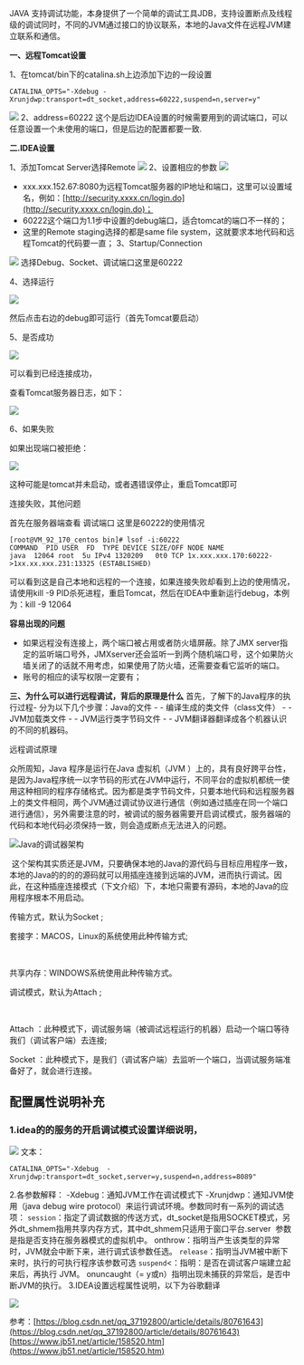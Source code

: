 JAVA 支持调试功能，本身提供了一个简单的调试工具JDB，支持设置断点及线程级的调试同时，不同的JVM通过接口的协议联系，本地的Java文件在远程JVM建立联系和通信。

**一、远程Tomcat设置**

1、在tomcat/bin下的catalina.sh上边添加下边的一段设置
```
CATALINA_OPTS="-Xdebug -Xrunjdwp:transport=dt_socket,address=60222,suspend=n,server=y"
```
![](https://upload-images.jianshu.io/upload_images/9449419-03d0abf1b0369bf4.png?imageMogr2/auto-orient/strip%7CimageView2/2/w/1240)
2、address=60222 这个是后边IDEA设置的时候需要用到的调试端口，可以任意设置一个未使用的端口，但是后边的配置都要一致.

**二.IDEA设置**

1、添加Tomcat Server选择Remote
![](https://upload-images.jianshu.io/upload_images/9449419-db66e671384e3859.png?imageMogr2/auto-orient/strip%7CimageView2/2/w/1240)
2、设置相应的参数
![](https://upload-images.jianshu.io/upload_images/9449419-3a202aabfde3ba78.png?imageMogr2/auto-orient/strip%7CimageView2/2/w/1240)
*   xxx.xxx.152.67:8080为远程Tomcat服务器的IP地址和端口，这里可以设置域名，例如：[http://security.xxxx.cn/login.do](http://security.xxxx.cn/login.do)；
*   60222这个端口为1.1步中设置的debug端口，适合tomcat的端口不一样的；
*   这里的Remote staging选择的都是same file system，这就要求本地代码和远程Tomcat的代码要一直；
3、Startup/Connection

![](https://upload-images.jianshu.io/upload_images/9449419-c8e489371f55cb0d.png?imageMogr2/auto-orient/strip%7CimageView2/2/w/1240)
选择Debug、Socket、调试端口这里是60222

4、选择运行

![](https://upload-images.jianshu.io/upload_images/9449419-b029b8ace943c5d7.png?imageMogr2/auto-orient/strip%7CimageView2/2/w/1240)


然后点击右边的debug即可运行（首先Tomcat要启动）

5、是否成功

![](https://upload-images.jianshu.io/upload_images/9449419-4e8c42f0cd1fb2ad.png?imageMogr2/auto-orient/strip%7CimageView2/2/w/1240)


可以看到已经连接成功，

查看Tomcat服务器日志，如下：

![](https://upload-images.jianshu.io/upload_images/9449419-98a654e41b93a142.png?imageMogr2/auto-orient/strip%7CimageView2/2/w/1240)


6、如果失败

如果出现端口被拒绝：

![](https://upload-images.jianshu.io/upload_images/9449419-458441b83eebbd00.png?imageMogr2/auto-orient/strip%7CimageView2/2/w/1240)


这种可能是tomcat并未启动，或者遇错误停止，重启Tomcat即可

连接失败，其他问题

首先在服务器端查看 调试端口 这里是60222的使用情况

```
[root@VM_92_170_centos bin]# lsof -i:60222
COMMAND  PID USER  FD  TYPE DEVICE SIZE/OFF NODE NAME
java  12064 root  5u IPv4 1320209   0t0 TCP 1x.xxx.xxx.170:60222->1xx.xx.xxx.231:13325 (ESTABLISHED)
```

可以看到这是自己本地和远程的一个连接，如果连接失败却看到上边的使用情况，请使用kill -9 PID杀死进程，重启Tomcat，然后在IDEA中重新运行debug，本例为：kill -9 12064

**容易出现的问题**

*   如果远程没有连接上，两个端口被占用或者防火墙屏蔽。除了JMX server指定的监听端口号外，JMXserver还会监听一到两个随机端口号，这个如果防火墙关闭了的话就不用考虑，如果使用了防火墙，还需要查看它监听的端口。
*   账号的相应的读写权限一定要有；

**三、为什么可以进行远程调试，背后的原理是什么**
 首先，了解下的Java程序的执行过程- 分为以下几个步骤：Java的文件 - - 编译生成的类文件（class文件） - - JVM加载类文件 - - JVM运行类字节码文件 - - JVM翻译器翻译成各个机器认识的不同的机器码。

远程调试原理

众所周知，Java 程序是运行在Java 虚拟机（JVM ）上的，具有良好跨平台性，是因为Java程序统一以字节码的形式在JVM中运行，不同平台的虚拟机都统一使用这种相同的程序存储格式。因为都是类字节码文件，只要本地代码和远程服务器上的类文件相同，两个JVM通过调试协议进行通信（例如通过插座在同一个端口进行通信），另外需要注意的时，被调试的服务器需要开启调试模式，服务器端的代码和本地代码必须保持一致，则会造成断点无法进入的问题。

![Java的调试器架构](https://upload-images.jianshu.io/upload_images/9449419-ab09e4a6b1d2918e.png?imageMogr2/auto-orient/strip%7CimageView2/2/w/1240)

 这个架构其实质还是JVM，只要确保本地的Java的源代码与目标应用程序一致，本地的Java的的的的源码就可以用插座连接到远端的JVM，进而执行调试。因此，在这种插座连接模式（下文介绍）下，本地只需要有源码，本地的Java的应用程序根本不用启动。

传输方式，默认为Socket ;

套接字：MACOS，Linux的系统使用此种传输方式;

 

共享内存：WINDOWS系统使用此种传输方式。

调试模式，默认为Attach ;

 

Attach ：此种模式下，调试服务端（被调试远程运行的机器）启动一个端口等待我们（调试客户端）去连接;

Socket ：此种模式下，是我们（调试客户端）去监听一个端口，当调试服务端准备好了，就会进行连接。

## 配置属性说明补充

### 1.idea的的服务的开启调试模式设置详细说明，
![](https://upload-images.jianshu.io/upload_images/9449419-06037a1a0370a508.png?imageMogr2/auto-orient/strip%7CimageView2/2/w/1240)
文本：
```
CATALINA_OPTS="-Xdebug  -Xrunjdwp:transport=dt_socket,server=y,suspend=n,address=8089"
```
2.各参数解释：
-Xdebug：通知JVM工作在调试模式下
-Xrunjdwp：通知JVM使用（java debug wire protocol）来运行调试环境。参数同时有一系列的调试选项：
<code>session</code>：指定了调试数据的传送方式，dt_socket是指用SOCKET模式，另外dt_shmem指用共享内存方式，其中dt_shmem只适用于窗口平台.server  参数是指是否支持在服务器模式的虚拟机中。
onthrow：指明当产生该类型的异常时，JVM就会中断下来，进行调式该参数任选。
<code>release</code>：指明当JVM被中断下来时，执行的可执行程序该参数可选
<code>suspend</code><：指明：是否在调试客户端建立起来后，再执行 JVM。
onuncaught（= y或n）指明出现未捕获的异常后，是否中断JVM的执行。
3.IDEA设置远程属性说明，以下为谷歌翻译

![](https://upload-images.jianshu.io/upload_images/9449419-873678231e740b1f.png?imageMogr2/auto-orient/strip%7CimageView2/2/w/1240)

参考：[https://blog.csdn.net/qq_37192800/article/details/80761643](https://blog.csdn.net/qq_37192800/article/details/80761643)
[https://www.jb51.net/article/158520.htm](https://www.jb51.net/article/158520.htm)

